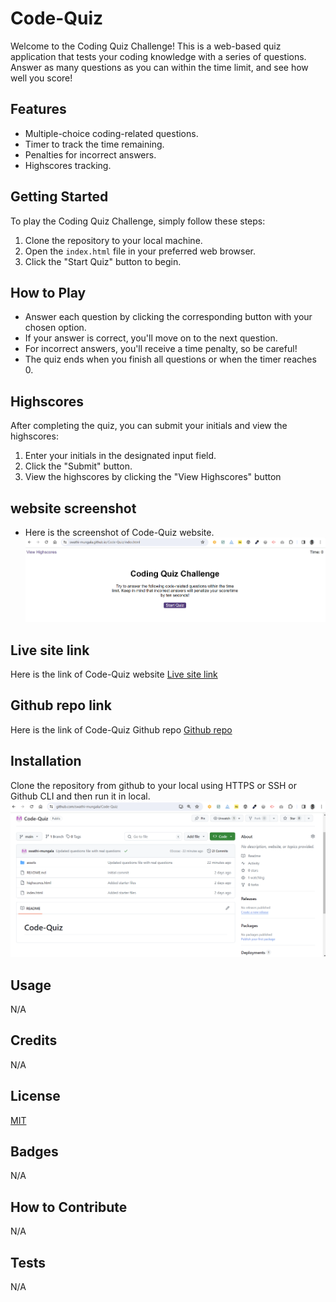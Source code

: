 # Code-Quiz
Welcome to the Coding Quiz Challenge! This is a web-based quiz application that tests your coding knowledge with a series of questions. Answer as many questions as you can within the time limit, and see how well you score!

## Features

- Multiple-choice coding-related questions.
- Timer to track the time remaining.
- Penalties for incorrect answers.
- Highscores tracking.

## Getting Started

To play the Coding Quiz Challenge, simply follow these steps:

1. Clone the repository to your local machine.
2. Open the `index.html` file in your preferred web browser.
3. Click the "Start Quiz" button to begin.

## How to Play

- Answer each question by clicking the corresponding button with your chosen option.
- If your answer is correct, you'll move on to the next question.
- For incorrect answers, you'll receive a time penalty, so be careful!
- The quiz ends when you finish all questions or when the timer reaches 0.

## Highscores

After completing the quiz, you can submit your initials and view the highscores:

1. Enter your initials in the designated input field.
2. Click the "Submit" button.
3. View the highscores by clicking the "View Highscores" button

## website screenshot
- Here is the screenshot of Code-Quiz website.
![Code-Quiz](./assets/images/Code-Quiz%20Website.png)

## Live site link
Here is the link of Code-Quiz website
[Live site link](https://swathi-mungala.github.io/Code-Quiz/)

## Github repo link
Here is the link of Code-Quiz Github repo
[Github repo](https://github.com/swathi-mungala/Code-Quiz)

## Installation
Clone the repository from github to your local using HTTPS or SSH or Github CLI and then run it in local.
![Installation](./assets/images/Github%20Page.png)

## Usage
N/A

## Credits

N/A

## License

[MIT](https://choosealicense.com/licenses/mit/)

## Badges

N/A

## How to Contribute

N/A

## Tests

N/A